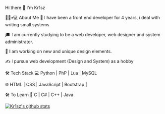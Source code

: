 Hi there 👋
I'm Kr1sz


👨🏻•💻 About Me
🤔   I have been a front end developer for 4 years, i deal with writing small systems

🎓   I am currently studying to be a web developer, web designer and system administrator.

🌱   I am working on new and unique design elements.

✍️   I pursue web development (Design and System) as a hobby

🛠 Tech Stack
💻   Python | PhP | Lua | MySQL

🌐   HTML | CSS | JavaScript | Bootstrap |

🛠 To Learn
🔧   C | C# | C++ | Java




[![Kr1sz's github stats](https://github-readme-stats.vercel.app/api?username=thekr1szten)](https://github.com/anuraghazra/github-readme-stats)
